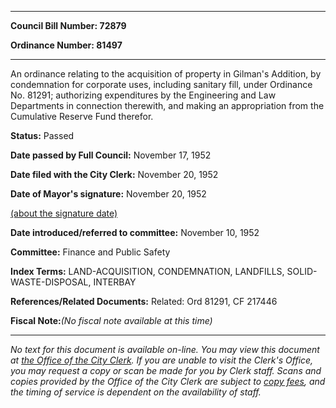 

********

**Council Bill Number: 72879**
   
**Ordinance Number: 81497**
********

 An ordinance relating to the acquisition of property in Gilman's Addition, by condemnation for corporate uses, including sanitary fill, under Ordinance No. 81291; authorizing expenditures by the Engineering and Law Departments in connection therewith, and making an appropriation from the Cumulative Reserve Fund therefor.

**Status:** Passed
   
**Date passed by Full Council:** November 17, 1952
   
**Date filed with the City Clerk:** November 20, 1952
   
**Date of Mayor's signature:** November 20, 1952
   
[(about the signature date)](/~public/approvaldate.htm)
   
   
   
**Date introduced/referred to committee:** November 10, 1952
   
**Committee:** Finance and Public Safety
   
   
**Index Terms:** LAND-ACQUISITION, CONDEMNATION, LANDFILLS, SOLID-WASTE-DISPOSAL, INTERBAY

**References/Related Documents:** Related: Ord 81291, CF 217446

**Fiscal Note:**_(No fiscal note available at this time)_
********

_No text for this document is available on-line. You may view this document at [the Office of the City Clerk](http://www.seattle.gov/leg/clerk/contactUs.htm). If you are unable to visit the Clerk's Office, you may request a copy or scan be made for you by Clerk staff. Scans and copies provided by the Office of the City Clerk are subject to [copy fees](http://clerk.seattle.gov/~public/clerkfees.htm), and the timing of service is dependent on the availability of staff._

